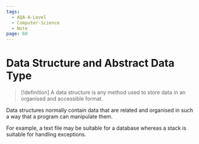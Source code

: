 ```yaml
---
tags:
  - AQA-A-Level
  - Computer-Science
  - Note
page: 60
---
```

# Data Structure and Abstract Data Type
> [!definition]
> A data structure is any method used to store data in an organised and accessible format.

Data structures normally contain data that are related and organised in such a way that a program can manipulate them.

For example, a text file may be suitable for a database whereas a stack is suitable for handling exceptions.